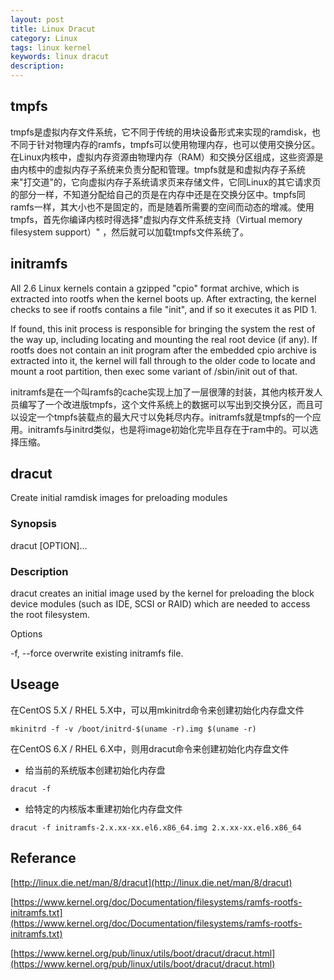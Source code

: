 ```yaml
---
layout: post
title: Linux Dracut
category: Linux
tags: linux kernel
keywords: linux dracut
description:
---
```


## tmpfs

tmpfs是虚拟内存文件系统，它不同于传统的用块设备形式来实现的ramdisk，也不同于针对物理内存的ramfs，tmpfs可以使用物理内存，也可以使用交换分区。在Linux内核中，虚拟内存资源由物理内存（RAM）和交换分区组成，这些资源是由内核中的虚拟内存子系统来负责分配和管理。tmpfs就是和虚拟内存子系统来"打交道"的，它向虚拟内存子系统请求页来存储文件，它同Linux的其它请求页的部分一样，不知道分配给自己的页是在内存中还是在交换分区中。tmpfs同ramfs一样，其大小也不是固定的，而是随着所需要的空间而动态的增减。使用tmpfs，首先你编译内核时得选择"虚拟内存文件系统支持（Virtual memory filesystem support）" ，然后就可以加载tmpfs文件系统了。

## initramfs

All 2.6 Linux kernels contain a gzipped "cpio" format archive, which is
extracted into rootfs when the kernel boots up.  After extracting, the kernel
checks to see if rootfs contains a file "init", and if so it executes it as PID 1.

If found, this init process is responsible for bringing the system the
rest of the way up, including locating and mounting the real root device (if
any).  If rootfs does not contain an init program after the embedded cpio
archive is extracted into it, the kernel will fall through to the older code
to locate and mount a root partition, then exec some variant of /sbin/init
out of that.

initramfs是在一个叫ramfs的cache实现上加了一层很薄的封装，其他内核开发人员编写了一个改进版tmpfs，这个文件系统上的数据可以写出到交换分区，而且可以设定一个tmpfs装载点的最大尺寸以免耗尽内存。initramfs就是tmpfs的一个应用。initramfs与initrd类似，也是将image初始化完毕且存在于ram中的。可以选择压缩。

## dracut

Create initial ramdisk images for preloading modules

### Synopsis

dracut [OPTION]... <image> <kernel-version>

### Description

dracut creates an initial image used by the kernel for preloading the block device modules (such as IDE, SCSI or RAID) which are needed to access the root filesystem.

Options

-f, --force
overwrite existing initramfs file.

## Useage

在CentOS 5.X / RHEL 5.X中，可以用mkinitrd命令来创建初始化内存盘文件

`mkinitrd -f -v /boot/initrd-$(uname -r).img $(uname -r)`

在CentOS 6.X / RHEL 6.X中，则用dracut命令来创建初始化内存盘文件

- 给当前的系统版本创建初始化内存盘

`dracut -f`

- 给特定的内核版本重建初始化内存盘文件

`dracut -f initramfs-2.x.xx-xx.el6.x86_64.img 2.x.xx-xx.el6.x86_64`

## Referance

[http://linux.die.net/man/8/dracut](http://linux.die.net/man/8/dracut)

[https://www.kernel.org/doc/Documentation/filesystems/ramfs-rootfs-initramfs.txt](https://www.kernel.org/doc/Documentation/filesystems/ramfs-rootfs-initramfs.txt)

[https://www.kernel.org/pub/linux/utils/boot/dracut/dracut.html](https://www.kernel.org/pub/linux/utils/boot/dracut/dracut.html)
